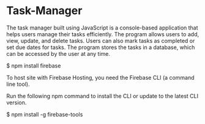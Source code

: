 # Task-Manager
The task manager built using JavaScript is a console-based application that helps users manage their tasks efficiently. The program allows users to add, view, update, and delete tasks. Users can also mark tasks as completed or set due dates for tasks. The program stores the tasks in a database, which can be accessed by the user at any time. 

$ npm install firebase

To host site with Firebase Hosting, you need the Firebase CLI (a command line tool).

Run the following npm command to install the CLI or update to the latest CLI version.

$ npm install -g firebase-tools
